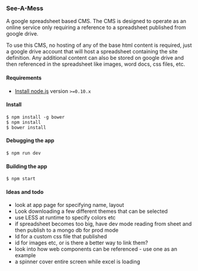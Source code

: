 ### See-A-Mess

A google spreadsheet based CMS. The CMS is designed to operate as an online service only requiring a reference to a spreadsheet published from google drive. 

To use this CMS, no hosting of any of the base html content is required, just a google drive account that will host a spreadsheet containing the site definition. Any additional content can also be stored on google drive and then referenced in the spreadsheet like images, word docs, css files, etc.

#### Requirements

- [Install node.js](http://nodejs.org/) version `>=0.10.x`
    
#### Install

    $ npm install -g bower
    $ npm install
	$ bower install

#### Debugging the app

    $ npm run dev
    
#### Building the app

    $ npm start

#### Ideas and todo
 - look at app page for specifying name, layout
 - Look downloading a few different themes that can be selected
 - use LESS at runtime to specify colors etc
 - if spreadsheet becomes too big, have dev mode reading from sheet and then publish to a mongo db for prod mode
 - Id for a custom css file that published
 - id for images etc, or is there a better way to link them?
 - look into how web components can be referenced - use one as an example
 - a spinner cover entire screen while excel is loading
